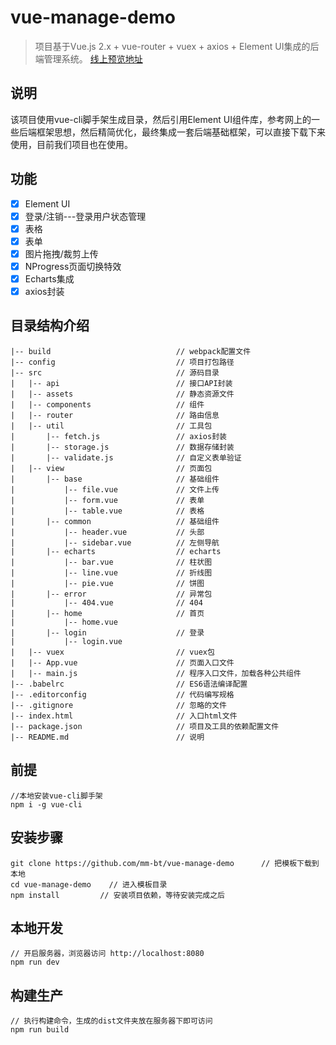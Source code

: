 # vue-manage-demo

> 项目基于Vue.js 2.x + vue-router + vuex + axios + Element UI集成的后端管理系统。
>[线上预览地址](http://demo.liangxinghua.com/vue/login)

## 说明
该项目使用vue-cli脚手架生成目录，然后引用Element UI组件库，参考网上的一些后端框架思想，然后精简优化，最终集成一套后端基础框架，可以直接下载下来使用，目前我们项目也在使用。

## 功能 ##
- [x] Element UI
- [x] 登录/注销---登录用户状态管理
- [x] 表格
- [x] 表单
- [x] 图片拖拽/裁剪上传
- [x] NProgress页面切换特效
- [x] Echarts集成
- [x] axios封装

## 目录结构介绍 ##

	|-- build                            // webpack配置文件
	|-- config                           // 项目打包路径
	|-- src                              // 源码目录
	|	|-- api                          // 接口API封装
	|	|-- assets                       // 静态资源文件
	|	|-- components                   // 组件
	|	|-- router                       // 路由信息
	|	|-- util                         // 工具包
	|  	    |-- fetch.js                 // axios封装
	|       |-- storage.js           	 // 数据存储封装
	|       |-- validate.js              // 自定义表单验证
	|   |-- view                         // 页面包
	|       |-- base                     // 基础组件
	|           |-- file.vue             // 文件上传
	|           |-- form.vue           	 // 表单
	|           |-- table.vue            // 表格
	|       |-- common                   // 基础组件
	|           |-- header.vue           // 头部
	|           |-- sidebar.vue          // 左侧导航
	|		|-- echarts                  // echarts
	|           |-- bar.vue              // 柱状图
	|           |-- line.vue             // 折线图
	|           |-- pie.vue              // 饼图
	|		|-- error                    // 异常包
	|           |-- 404.vue              // 404
	|		|-- home                     // 首页
	|           |-- home.vue             
	|		|-- login                    // 登录
	|           |-- login.vue            
	|   |-- vuex                         // vuex包
	|   |-- App.vue                      // 页面入口文件
	|   |-- main.js                      // 程序入口文件，加载各种公共组件
	|-- .babelrc                         // ES6语法编译配置
	|-- .editorconfig                    // 代码编写规格
	|-- .gitignore                       // 忽略的文件
	|-- index.html                       // 入口html文件
	|-- package.json                     // 项目及工具的依赖配置文件
	|-- README.md                        // 说明

## 前提 ##

	//本地安装vue-cli脚手架
	npm i -g vue-cli

## 安装步骤 ##

	git clone https://github.com/mm-bt/vue-manage-demo      // 把模板下载到本地
	cd vue-manage-demo    // 进入模板目录
	npm install         // 安装项目依赖，等待安装完成之后

## 本地开发 ##

	// 开启服务器，浏览器访问 http://localhost:8080
	npm run dev

## 构建生产 ##

	// 执行构建命令，生成的dist文件夹放在服务器下即可访问
	npm run build